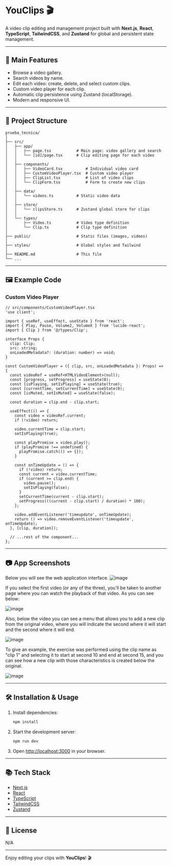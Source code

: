 # YouClips 🎬

A video clip editing and management project built with **Next.js**, **React**, **TypeScript**, **TailwindCSS**, and **Zustand** for global and persistent state management.

---

## 🚀 Main Features

- Browse a video gallery.
- Search videos by name.
- Edit each video: create, delete, and select custom clips.
- Custom video player for each clip.
- Automatic clip persistence using Zustand (localStorage).
- Modern and responsive UI.

---

## 📁 Project Structure

```
prueba_tecnica/
│
├── src/
│   ├── app/
│   │   ├── page.tsx           # Main page: video gallery and search
│   │   └── [id]/page.tsx      # Clip editing page for each video
│   │
│   ├── components/
│   │   ├── VideoCard.tsx          # Individual video card
│   │   ├── CustomVideoPlayer.tsx  # Custom video player
│   │   ├── ClipList.tsx           # List of video clips
│   │   └── ClipForm.tsx           # Form to create new clips
│   │
│   ├── data/
│   │   └── videos.ts          # Static video data
│   │
│   ├── store/
│   │   └── clipsStore.ts      # Zustand global store for clips
│   │
│   └── types/
│       ├── Video.ts           # Video type definition
│       └── Clip.ts            # Clip type definition
│
├── public/                    # Static files (images, videos)
│
├── styles/                    # Global styles and Tailwind
│
├── README.md                  # This file
└── ...
```

---

## 🖼️ Example Code

### Custom Video Player

```tsx
// src/components/CustomVideoPlayer.tsx
'use client';

import { useRef, useEffect, useState } from 'react';
import { Play, Pause, Volume2, VolumeX } from 'lucide-react';
import { Clip } from '@/types/Clip';

interface Props {
  clip: Clip;
  src: string;
  onLoadedMetadata?: (duration: number) => void;
}

const CustomVideoPlayer = ({ clip, src, onLoadedMetadata }: Props) => {
  const videoRef = useRef<HTMLVideoElement>(null);
  const [progress, setProgress] = useState(0);
  const [isPlaying, setIsPlaying] = useState(true);
  const [currentTime, setCurrentTime] = useState(0);
  const [isMuted, setIsMuted] = useState(false);

  const duration = clip.end - clip.start;

  useEffect(() => {
    const video = videoRef.current;
    if (!video) return;

    video.currentTime = clip.start;
    setIsPlaying(true);

    const playPromise = video.play();
    if (playPromise !== undefined) {
      playPromise.catch(() => {});
    }

    const onTimeUpdate = () => {
      if (!video) return;
      const current = video.currentTime;
      if (current >= clip.end) {
        video.pause();
        setIsPlaying(false);
      }
      setCurrentTime(current - clip.start);
      setProgress(((current - clip.start) / duration) * 100);
    };

    video.addEventListener('timeupdate', onTimeUpdate);
    return () => video.removeEventListener('timeupdate', onTimeUpdate);
  }, [clip, duration]);

  // ...rest of the component...
};
```

---

## 📷 App Screenshots

Below you will see the web application interface.
![image](https://github.com/user-attachments/assets/20ead4b9-4838-4d0a-8932-0278d368cca4)

If you select the first video (or any of the three), you'll be taken to another page where you can watch the playback of that video. As you can see below:

![image](https://github.com/user-attachments/assets/c329dfad-5eff-4da8-89ea-bb70aad96b7a)

Also, below the video you can see a menu that allows you to add a new clip from the original video, where you will indicate the second where it will start and the second where it will end.

![image](https://github.com/user-attachments/assets/1d3d8845-f3c6-4e0c-ac2e-91d0995c7974)

To give an example, the exercise was performed using the clip name as "clip 1" and selecting it to start at second 10 and end at second 15, and you can see how a new clip with those characteristics is created below the original.

![image](https://github.com/user-attachments/assets/4225f8d7-3850-4e20-a125-76c2a3b9adf4)



---

## 🛠️ Installation & Usage

1. Install dependencies:
   ```bash
   npm install
   ```
2. Start the development server:
   ```bash
   npm run dev
   ```
3. Open [http://localhost:3000](http://localhost:3000) in your browser.

---

## 📚 Tech Stack

- [Next.js](https://nextjs.org/)
- [React](https://react.dev/)
- [TypeScript](https://www.typescriptlang.org/)
- [TailwindCSS](https://tailwindcss.com/)
- [Zustand](https://zustand-demo.pmnd.rs/)

---

## 📄 License

N/A

---

Enjoy editing your clips with **YouClips**! 🎬
